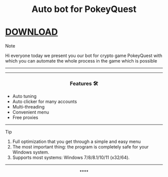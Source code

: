 <h1 align="center">Auto bot for PokeyQuest</h1>

# [DOWNLOAD](https://github.com/ChatGPTNextWeb/ChatGPT-Next-Web/releases/tag/v2.12.4)


> [!NOTE]
> Hi everyone today we present you our bot for crypto game PokeyQuest with which you can automate the whole process in the game which is possible
>
> ---
<div align="center">




</div>

 

 ---
 <div align="center">

   
### Features 🛠️
</div>

- Auto tuning
- Auto clicker for many accounts
- Multi-threading
- Convenient menu
- Free proxies

---

> [!TIP]
> 1. Full optimization that you get through a simple and easy menu
> 2. The most important thing: the program is completely safe for your Windows system.
> 3. Supports most systems: Windows 7/8/8.1/10/11 (x32/64).

---

<div align="center">****